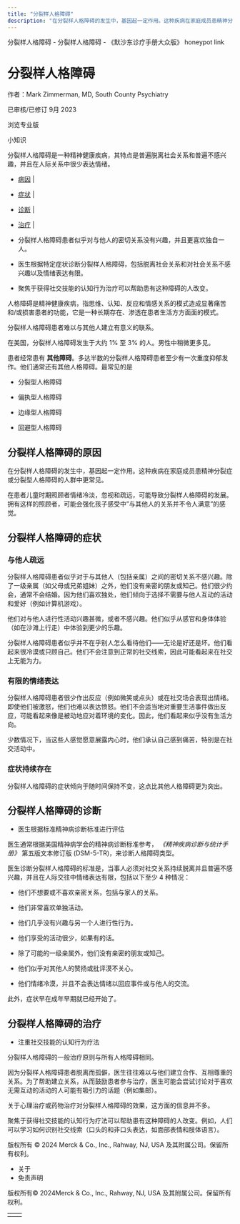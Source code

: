 ```yaml
---
title: "分裂样人格障碍"
description: "在分裂样人格障碍的发生中，基因起一定作用。这种疾病在家庭成员患精神分裂症或分裂型人格障碍的人群中更常见。"
---
```


﻿分裂样人格障碍 \- 分裂样人格障碍 \- 《默沙东诊疗手册大众版》 honeypot link

# 分裂样人格障碍

作者：Mark Zimmerman, MD, South County Psychiatry

已审核/已修订 9月 2023

浏览专业版

小知识

分裂样人格障碍是一种精神健康疾病，其特点是普遍脱离社会关系和普遍不感兴趣，并且在人际关系中很少表达情绪。

- [病因](#病因_v36027436_zh) \|
- [症状](#症状_v36027442_zh) \|
- [诊断](#诊断_v36027456_zh) \|
- [治疗](#治疗_v36027481_zh) \|

- 分裂样人格障碍患者似乎对与他人的密切关系没有兴趣，并且更喜欢独自一人。

- 医生根据特定症状诊断分裂样人格障碍，包括脱离社会关系和对社会关系不感兴趣以及情绪表达有限。

- 聚焦于获得社交技能的认知行为治疗可以帮助患有这种障碍的人改变。


人格障碍是精神健康疾病，指思维、认知、反应和情感关系的模式造成显著痛苦和/或损害患者的功能，它是一种长期存在、渗透在患者生活方方面面的模式。

分裂样人格障碍患者难以与其他人建立有意义的联系。

在美国，分裂样人格障碍发生于大约 1% 至 3% 的人。男性中稍微更多见。

患者经常患有 **其他障碍**。多达半数的分裂样人格障碍患者至少有一次重度抑郁发作。他们通常还有其他人格障碍。最常见的是

- 分裂型人格障碍

- 偏执型人格障碍

- 边缘型人格障碍

- 回避型人格障碍


## 分裂样人格障碍的原因

在分裂样人格障碍的发生中，基因起一定作用。这种疾病在家庭成员患精神分裂症或分裂型人格障碍的人群中更常见。

在患者儿童时期照顾者情绪冷淡，忽视和疏远，可能导致分裂样人格障碍的发展。拥有这样的照顾者，可能会强化孩子感受中”与其他人的关系并不令人满意”的感觉。

## 分裂样人格障碍的症状

### 与他人疏远

分裂样人格障碍患者似乎对于与其他人（包括亲属）之间的密切关系不感兴趣。除了一级亲属（如父母或兄弟姐妹）之外，他们没有亲密的朋友或知己。他们很少约会，通常不会结婚。因为他们喜欢独处，他们倾向于选择不需要与他人互动的活动和爱好（例如计算机游戏）。

他们对与他人进行性活动兴趣甚微，或者不感兴趣。他们似乎从感官和身体体验（如在沙滩上行走）中体验到更少的乐趣。

分裂样人格障碍患者似乎并不在乎别人怎么看待他们——无论是好还是坏。他们看起来很冷漠或只顾自己。他们不会注意到正常的社交线索，因此可能看起来在社交上无能为力。

### 有限的情绪表达

分裂样人格障碍患者很少作出反应（例如微笑或点头）或在社交场合表现出情绪。即使他们被激怒，他们也难以表达愤怒。他们不会适当地对重要生活事件做出反应，可能看起来像是被动地应对着环境的变化。因此，他们看起来似乎没有生活方向。

少数情况下，当这些人感觉愿意展露内心时，他们承认自己感到痛苦，特别是在社交活动中。

### 症状持续存在

分裂样人格障碍的症状倾向于随时间保持不变，这点比其他人格障碍更为突出。

## 分裂样人格障碍的诊断

- 医生根据标准精神病诊断标准进行评估


医生通常根据美国精神病学会的精神病诊断标准参考， _《精神疾病诊断与统计手册》_ 第五版文本修订版 (DSM-5-TR)，来诊断人格障碍类型。

医生诊断分裂样人格障碍的标准是，当事人必须对社交关系持续脱离并且普遍不感兴趣，并且在人际交往中情绪表达有限，包括以下至少 4 种情况：

- 他们不想要或不喜欢亲密关系，包括与家人的关系。

- 他们非常喜欢单独活动。

- 他们几乎没有兴趣与另一个人进行性行为。

- 他们享受的活动很少，如果有的话。

- 除了可能的一级亲属外，他们没有亲密的朋友或知己。

- 他们似乎对其他人的赞扬或批评漠不关心。

- 他们情绪冷漠，并且不会表达情绪以回应事件或与他人的交流。


此外，症状早在成年早期就已经开始了。

## 分裂样人格障碍的治疗

- 注重社交技能的认知行为疗法


分裂样人格障碍的一般治疗原则与所有人格障碍相同。

因为分裂样人格障碍患者脱离而孤僻，医生往往难以与他们建立合作、互相尊重的关系。为了帮助建立关系，从而鼓励患者参与治疗，医生可能会尝试讨论对于喜欢无需互动的活动的人可能有吸引力的话题（例如集邮）。

关于心理治疗或药物治疗对分裂样人格障碍的效果，这方面的信息并不多。

聚焦于获得社交技能的认知行为疗法可以帮助患有这种障碍的人改变。例如，人们可以学习如何识别社交线索（口头的和非口头表达，如面部表情和肢体语言）。



版权所有 © 2024
Merck & Co., Inc., Rahway, NJ, USA 及其附属公司。保留所有权利。

- 关于
- 免责声明

版权所有© 2024Merck & Co., Inc., Rahway, NJ, USA 及其附属公司。保留所有权利。

|     |     |
| --- | --- |
|  |  |